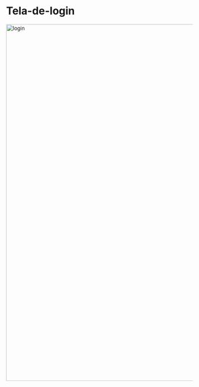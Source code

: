 # Tela-de-login
 
<img width="960" alt="login" src="https://user-images.githubusercontent.com/55882790/189785664-14c08343-458e-48f0-8045-1be740994a42.PNG">
